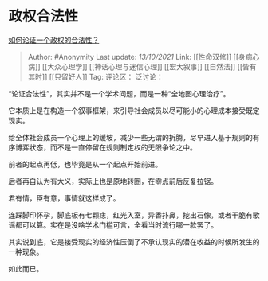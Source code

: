 # 政权合法性
[如何论证一个政权的合法性？](https://www.zhihu.com/question/44863870/answer/2164230338)

> Author: #Anonymity
> Last update: *13/10/2021*
> Link: [[性命双修]] [[身病心病]] [[大众心理学]] [[神话心理与迷信心理]] [[宏大叙事]] [[自然法]] [[皆有其时]] [[只留好人]]
> Tag:
> 评论区：
> 泛讨论：

“论证合法性”，其实并不是一个学术问题，而是一种“全地图心理治疗”。

它本质上是在构造一个叙事框架，来引导社会成员以尽可能小的心理成本接受既定现实。

给全体社会成员一个心理上的缓坡，减少一些无谓的折腾，尽早进入基于规则的有序博弈状态，而不是一直停留在规则制定权的无限争论之中。

前者的起点再低，也毕竟是从一个起点开始前进。

后者再自认为有大义，实际上也是原地转圈，在零点前后反复拉锯。

君有情，臣有意，事情就这样成了。

连踩脚印怀孕，脚底板有七颗痣，红光入室，异香扑鼻，挖出石像，或者干脆有歌谣都可以算。实在是没啥学术门槛可言，全看当时流行哪一款罢了。

其实说到底，它是接受现实的经济性压倒了不承认现实的潜在收益的时候所发生的一种现象。

如此而已。
